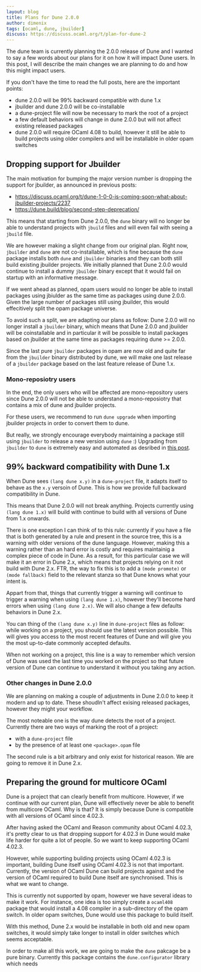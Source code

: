 ```yaml
---
layout: blog
title: Plans for Dune 2.0.0
author: dimenix
tags: [ocaml, dune, jbuilder]
discuss: https://discuss.ocaml.org/t/plan-for-dune-2
---
```


The dune team is currently planning the 2.0.0 release of Dune and I
wanted to say a few words about our plans for it on how it will impact
Dune users. In this post, I will describe the main changes we are
planning to do and how this might impact users.

If you don't have the time to read the full posts, here are the
important points:

- dune 2.0.0 will be 99% backward compatible with dune 1.x
- jbuilder and dune 2.0.0 will be co-installable
- a dune-project file will now be necessary to mark the root of a project
- a few default behaviors will change in dune 2.0.0 but will not
  affect existing released packages
- dune 2.0.0 will require OCaml 4.08 to build, however it still be
  able to build projects using older compilers and will be installable
  in older opam switches

## Dropping support for Jbuilder

The main motivation for bumping the major version number is dropping
the support for jbuilder, as announced in previous posts:

- https://discuss.ocaml.org/t/dune-1-0-0-is-coming-soon-what-about-jbuilder-projects/2237
- https://dune.build/blog/second-step-deprecation/

This means that starting from Dune 2.0.0, the `dune` binary will no
longer be able to understand projects with `jbuild` files and will
even fail with seeing a `jbuild` file.

We are however making a slight change from our original plan. Right
now, `jbuilder` and `dune` are not co-installable, which is fine
because the `dune` package installs both `dune` and `jbuilder`
binaries and they can both still build existing jbuilder projects. We
initially planned that Dune 2.0.0 would continue to install a dummy
`jbuilder` binary except that it would fail on startup with an
informative message.

If we went ahead as planned, opam users would no longer be able to
install packages using jbiulder as the same time as packages using
dune 2.0.0. Given the large number of packages still using jbuilder,
this would effecitively split the opam package universe.

To avoid such a split, we are adapting our plans as follow: Dune 2.0.0
will no longer install a `jbuilder` binary, which means that Dune
2.0.0 and jbuilder will be coinstallable and in particular it will be
possible to install packages based on jbuilder at the same time as
packages requiring dune >= 2.0.0.

Since the last pure `jbuilder` packages in opam are now old and quite
far from the `jbuilder` binary distributed by dune, we will make one
last release of a `jbuilder` package based on the last feature release
of Dune 1.x.

### Mono-reposiotry users

In the end, the only users who will be affected are mono-repository
users since Dune 2.0.0 will not be able to understand a
mono-reposiotry that contains a mix of dune and jbuilder projects.

For these users, we recommend to run `dune upgrade` when importing
jbuilder projects in order to convert them to dune.

But really, we strongly encourage everybody maintaining a package
still using `jbuilder` to release a new version using `dune` :)
Upgrading from `jbuilder` to `dune` is extremely easy and automated as
desribed in [this post](https://dune.build/blog/second-step-deprecation/).

## 99% backward compatibility with Dune 1.x

When Dune sees `(lang dune x.y)` in a `dune-project` file, it adapts
itself to behave as the `x.y` versoin of Dune. This is how we provide
full backward compatibility in Dune.

This means that Dune 2.0.0 will not break anything. Projects currently
using `(lang dune 1.x)` will build with continue to build with all
versions of Dune from 1.x onwards.

There is one exception I can think of to this rule: currently if you
have a file that is both generated by a rule and present in the source
tree, this is a warning with older versions of the dune
language. However, making this a warning rather than an hard error is
costly and requires maintainig a complex piece of code in Dune.  As a
result, for this particular case we will make it an error in Dune 2.x,
which means that projects relying on it not build with Dune 2.x. FTR,
the way to fix this is to add a `(mode promote)` or `(mode fallback)`
field to the relevant stanza so that Dune knows what your intent is.

Appart from that, things that currently trigger a warning will
continue to trigger a warning when using `(lang dune 1.x)`, however
they'll become hard errors when using `(lang dune 2.x)`. We will also
change a few defaults behaviors in Dune 2.x.

You can thing of the `(lang dune x.y)` line in `dune-project` files as
follow: while working on a project, you should use the latest version
possible. This will gives you access to the most recent features of
Dune and will give you the most up-to-date commonly accepted defaults.

When not working on a project, this line is a way to remember which
version of Dune was used the last time you worked on the project so
that future version of Dune can continue to understand it without you
taking any action.

### Other changes in Dune 2.0.0

We are planning on making a couple of adjustments in Dune 2.0.0 to
keep it modern and up to date.  These shoudln't affect exising
released packages, however they might your workflow.

The most noteable one is the way dune detects the root of a
project. Currently there are two ways of marking the root of a
project:
- with a `dune-project` file
- by the presence of at least one `<package>.opam` file

The second rule is a bit arbitrary and only exist for historical
reason. We are going to remove it in Dune 2.x.

## Preparing the ground for multicore OCaml

Dune is a project that can clearly benefit from multicore. However, if
we continue with our current plan, Dune will effectively never be able
to benefit from multicore OCaml. Why is that? It is simply because
Dune is compatible with all versions of OCaml since 4.02.3.

After having asked the OCaml and Reason community about OCaml 4.02.3,
it's pretty clear to us that dropping support for 4.02.3 in Dune would
make life harder for quite a lot of people. So we want to keep
supporting OCaml 4.02.3.

However, while supporting building projects using OCaml 4.02.3 is
important, building Dune itself using OCaml 4.02.3 is not that
important. Currently, the version of OCaml Dune can build projects
against and the version of OCaml required to build Dune itself are
synchronised. This is what we want to change.

This is currently not supported by opam, however we have several ideas
to make it work. For instance, one idea is too simply create a
`ocaml408` package that would install a 4.08 compiler in a
sub-directory of the opam switch. In older opam switches, Dune would
use this package to build itself.

With this method, Dune 2.x would be installable in both old and new
opam switches, it would simply take longer to install in older
switches which seems acceptable.

In order to make all this work, we are going to make the `dune`
pakcage be a pure binary. Currently this package contains the
`dune.configurator` library which needs 

